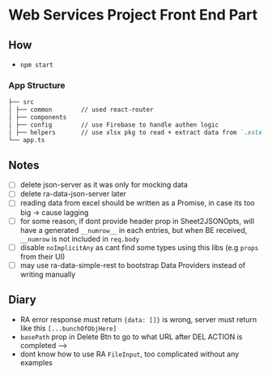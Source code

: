# Web Services Project Front End Part

## How

- `npm start`

### App Structure

```Markdown
├── src
│ ├── common        // used react-router
│ ├── components
│ ├── config        // use Firebase to handle authen logic
│ ├── helpers       // use xlsx pkg to read + extract data from `.xslx` files
└── app.ts
```

## Notes

- [ ] delete json-server as it was only for mocking data
- [ ] delete ra-data-json-server later
- [ ] reading data from excel should be written as a Promise, in case its too big -> cause lagging
- [ ] for some reason, if dont provide header prop in Sheet2JSONOpts, will have a generated `__numrow__` in each entries, but when BE received, `__numrow` is not included in `req.body`
- [ ] disable `noImplicitAny` as cant find some types using this libs (e.g `props` from their UI)
- [ ] may use ra-data-simple-rest to bootstrap Data Providers instead of writing manually

## Diary

- RA error response must return `{data: []}` is wrong, server must return like this `[...bunchOfObjHere]`
- `basePath` prop in Delete Btn to go to what URL after DEL ACTION is completed -->
- dont know how to use RA `FileInput`, too complicated without any examples
